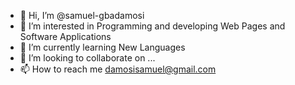 - 👋 Hi, I’m @samuel-gbadamosi
- 👀 I’m interested in Programming and developing Web Pages and Software Applications
- 🌱 I’m currently learning New Languages
- 💞️ I’m looking to collaborate on ...
- 📫 How to reach me damosisamuel@gmail.com

<!---
samuel-gbadamosi/samuel-gbadamosi is a ✨ special ✨ repository because its `README.md` (this file) appears on your GitHub profile.
You can click the Preview link to take a look at your changes.
--->
